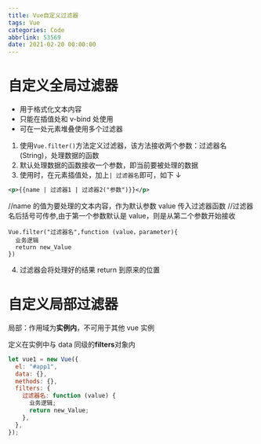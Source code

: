 ```yaml
---
title: Vue自定义过滤器
tags: Vue
categories: Code
abbrlink: 53569
date: 2021-02-20 00:00:00
---
```



# 自定义全局过滤器

- 用于格式化文本内容
- 只能在插值处和 v-bind 处使用
- 可在一处元素堆叠使用多个过滤器

1. 使用`Vue.filter()`方法定义过滤器，该方法接收两个参数：过滤器名(String)，处理数据的函数
2. 默认处理数据的函数接收一个参数，即当前要被处理的数据
3. 使用时，在元素插值处，加上`| 过滤器名`即可，如下 ↓
<!-- more -->


```xml
<p>{{name | 过滤器1 | 过滤器2("参数")}}</p>
```

//name 的值为要处理的文本内容，作为默认参数 value 传入过滤器函数
//过滤器名后括号可传参,由于第一个参数默认是 value，则是从第二个参数开始接收

```plain
Vue.filter("过滤器名",function (value，parameter){
  业务逻辑
  return new_Value
})
```

4. 过滤器会将处理好的结果 return 到原来的位置

# 自定义局部过滤器

局部：作用域为**实例内**，不可用于其他 vue 实例

定义在实例中与 data 同级的**filters**对象内

```javascript
let vue1 = new Vue({
  el: "#app1",
  data: {},
  methods: {},
  filters: {
    过滤器名: function (value) {
      业务逻辑;
      return new_Value;
    },
  },
});
```
